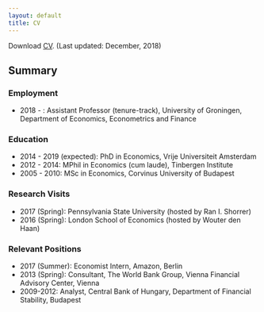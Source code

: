 ```yaml
---
layout: default
title: CV
---
```


Download [CV](https://drive.google.com/file/d/1Q8RJnOpjQtBtJVTR9ylf3eYWtdSlYfjH/view?usp=sharing). (Last updated: December, 2018)

## Summary
### Employment

* 2018 - : Assistant Professor (tenure-track), University of Groningen, Department of Economics, Econometrics and Finance

### Education

  * 2014 - 2019 (expected): PhD in Economics, Vrije Universiteit Amsterdam
  * 2012 - 2014: MPhil in Economics (cum laude), Tinbergen Institute
  * 2005 - 2010: MSc in Economics, Corvinus University of Budapest

### Research Visits

  * 2017 (Spring): Pennsylvania State University (hosted by Ran I. Shorrer)
  * 2016 (Spring): London School of Economics (hosted by Wouter den Haan)

### Relevant Positions

  * 2017 (Summer): Economist Intern, Amazon, Berlin
  * 2013 (Spring): Consultant, The World Bank Group, Vienna Financial Advisory Center, Vienna
  * 2009-2012: Analyst, Central Bank of Hungary, Department of Financial Stability, Budapest
